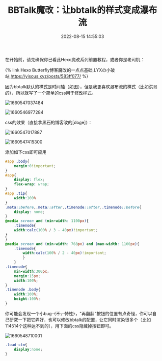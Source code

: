 ﻿---
title: BBTalk魔改：让bbtalk的样式变成瀑布流
abbrlink: '70734559'
date: 2022-08-15 14:55:03
tags:
  - Hexo魔改
  - 干货教程
  - 推荐文章
  - 建站
  - bbtalk
categories:
  - Hexo魔改
cover: https://bu.dusays.com/2022/09/01/63103a7aee588.webp
updated: 2022-09-17 22:28:10
---
在开始前，请先确保你已看此Hexo魔改系列前置教程，或者你是老司机：

{% link Hexo Butterfly博客魔改的一点点基础,LYXの小破站,https://yisous.xyz/posts/583ff077/ %}

因为bbtalk默认的样式是时间轴（如图），但是我更喜欢瀑布流的样式（比如洪哥的），所以就写了一个简单的css用于修改样式。

![1660547037484](https://cdn1.tianli0.top/gh/LYXOfficial/LYXOfficial.github.io/image/bbtalkedit/1660547037484.png)

![1660546977284](https://cdn1.tianli0.top/gh/LYXOfficial/LYXOfficial.github.io/image/bbtalkedit/1660546977284.png)

css的效果（直接拿黑石的博客改的[doge]）：

![1660547017887](https://cdn1.tianli0.top/gh/LYXOfficial/LYXOfficial.github.io/image/bbtalkedit/1660547017887.png)

![1660547415300](https://cdn1.tianli0.top/gh/LYXOfficial/LYXOfficial.github.io/image/bbtalkedit/1660547415300.png)

添加如下css即可应用

```css
#app .body{
    margin:0!important;
}
#app{
    display: flex;
    flex-wrap: wrap;
}
#app .tip{
    width:100%
}
.meta::before,.meta::after,.timenode::after,.timenode::before{
    display: none;
}
@media screen and (min-width: 1100px){
    .timenode{
    width:calc(100% / 3 - 40px)!important;
}
}
@media screen and (min-width: 768px) and (max-width: 1100px){
    .timenode{
        width:calc(100% / 2 - 40px)!important;
        }
    }
.timenode{
    min-width:300px;
    margin:15px;
    width:100%;
}
.timenode .body{
    width:100%;
    height:100%;
}
```

你可能会发现一个小bug~~（不，特性）~~，"再翻翻"按钮的位置有点奇怪，你可以自己研究一下把它弄好，也可以修改bbtalk的配置，让它同时渲染很多个（比如114514个这种达不到的），用下面的css隐藏掉按钮即可。

![1660548710001](https://cdn1.tianli0.top/gh/LYXOfficial/LYXOfficial.github.io/image/bbtalkedit/1660548710001.png)

```css
.load-ctn{
    display:none;
}
```
